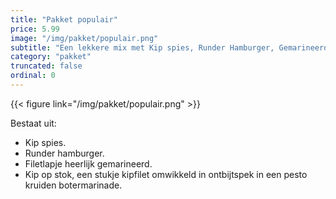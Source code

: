 ```yaml
---
title: "Pakket populair"
price: 5.99
image: "/img/pakket/populair.png"
subtitle: "Een lekkere mix met Kip spies, Runder Hamburger, Gemarineerd filetlapje, en Kip op stok."
category: "pakket"
truncated: false
ordinal: 0
---
```


{{< figure link="/img/pakket/populair.png" >}}

Bestaat uit:
- Kip spies.
- Runder hamburger.
- Filetlapje heerlijk gemarineerd.
- Kip op stok, een stukje kipfilet omwikkeld in ontbijtspek in een pesto kruiden botermarinade.

